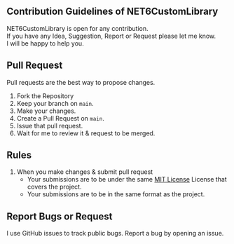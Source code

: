 ## Contribution Guidelines of NET6CustomLibrary
NET6CustomLibrary is open for any contribution. <br>If you have any Idea, Suggestion, Report or Request please let me know. <br>I will be happy to help you.


## Pull Request
Pull requests are the best way to propose changes.

1. Fork the Repository
2. Keep your branch on `main`.
3. Make your changes.
4. Create a Pull Request on `main`.
5. Issue that pull request.
6. Wait for me to review it & request to be merged.


## Rules
1. When you make changes & submit pull request
    - Your submissions are to be under the same [MIT License](https://github.com/AngeloDotNet/NET6CustomLibrary/blob/main/LICENSE) License that covers the project.
    - Your submissions are to be in the same format as the project.


## Report Bugs or Request
I use GitHub issues to track public bugs. Report a bug by opening an issue.
